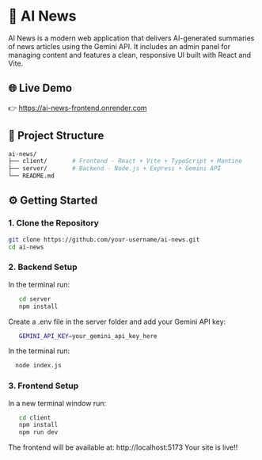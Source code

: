 # 📰 AI News

AI News is a modern web application that delivers AI-generated summaries of news articles using the Gemini API. It includes an admin panel for managing content and features a clean, responsive UI built with React and Vite.

## 🌐 Live Demo

👉 https://ai-news-frontend.onrender.com

## 📁 Project Structure
```bash
ai-news/
├── client/       # Frontend - React + Vite + TypeScript + Mantine
├── server/       # Backend - Node.js + Express + Gemini API
└── README.md
```

## ⚙️ Getting Started

### 1. Clone the Repository

```bash
git clone https://github.com/your-username/ai-news.git
cd ai-news
```
### 2. Backend Setup
In the terminal run:
```bash
   cd server
   npm install
```
Create a .env file in the server folder and add your Gemini API key:
```bash
   GEMINI_API_KEY=your_gemini_api_key_here
```
In the terminal run:
```bash
  node index.js
```
### 3. Frontend Setup
In a new terminal window run:
```bash
   cd client
   npm install
   npm run dev
```

The frontend will be available at: http://localhost:5173
Your site is live!!


